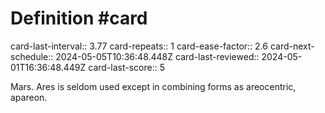 # Definition #card
card-last-interval:: 3.77
card-repeats:: 1
card-ease-factor:: 2.6
card-next-schedule:: 2024-05-05T10:36:48.448Z
card-last-reviewed:: 2024-05-01T16:36:48.449Z
card-last-score:: 5

Mars. Ares is seldom used except in combining forms as areocentric,
apareon.